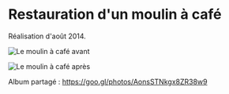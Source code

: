 # Restauration d'un moulin à café

Réalisation d'août 2014.

![Le moulin à café avant](https://lh3.googleusercontent.com/3WmUx0LeAzWBstcEN4oUZ20K_9clXXr4AiftINwRQH80cu2a2bwIXTlSQ4eujLyjl-LBuL9Lhwjzjq9pchWKZal2K2UJwKRdZeDoQ-hkK_vVexT9rQs2WthMAuog23xJtYObJO_Jmrcq-lEFBXNNA0sW_aUy6yWDQr78XRb9_OQ9pDNo0qVgw5XO6NyNr1_5OYZ5BxvNxE5szQr2u5Q3mStiIAi-hjW1Cjos_dFKOKHkxNjfPVZeieSTs_9wVGKAzfk5b-WAwaZbsufHi6IVETwonNSRtHuROcES_LYvC3mHL9WPBYu1-rjME1zm_-T6JHjIJVZLnoXMLUZBnepUV3Cp3477XCQXOLmbZQz98Cfa1WBIrw3cL31xauT-2W6zCCwaP-HRrqYXBrkf-u13k7WnjvIOTlgOnc4Qy_zr37dGMDJOD7PN16T--S0ioRBwRDa7hJZU2H1ZCIN8jFT7_AY5BZknqGLRcnXPshrAnT6-HBZTkc0weJa-0ckg7j7lInCra6MEYo7ogGJIjaE60vLYGh1g8Tbq7SulMoSNxUG8l9MfhApt43eVas1B9icxC8rEIsZqkXSF0bYAoNAwA5OFyh0IT_HTdNwgEVC2xtXgi7W2tpNVSn3Pgs7ryiO4IgLMT_k1I9JQcFv_3gy67yw1g_hSiHDFJI7Y0HbAqw=w931-h698-no)

![Le moulin à café après](https://lh3.googleusercontent.com/rNS3UgB0yF4IC9KeD_w8Y-Js69OSiV--H7jQix8GnZRXBuRsRypouWc-RZD9MFb27b0bB5WrXTIp0MtifTlnHj4x6QzLflJgslb1N-f4X-loh7o9y8l2-c15EWg8hwI85xhG0gRZXf3T0E_m57h4qP7gjMo-6k-vhZ3V3btwxAwC8QWx7tzWYeU_eg9wR_rf9mEPCQhEVpSwezT6sLwy6BVXjTOj9oRCntrz0kcsOmv0XB7qCxDMwxQh_iocbq-fqK3KZ8ovDA-bLOj9boOM06VAEZU2YXPHmzDKzrj4h-k_BiKXTMsOM8461SzauiGUHHWxrVsuivXSZXOrIqX5iTq8qFwmBe9fv2LywLQzHflzypk6yUKSfo_XqJZL6VPkJJ5jFSi6264pxZdHksGRH_1xP8ITl7otrIWmaPUCcCb3gAyIfP0NpB2qf-OVtRgP4WWtQl21R1rqeQjAcgGP2rOry0-zMTnn2ayvU8WcQvO4DkfsYRPUQtTaa1uI0CdMkIZm9bbwg9VZFbFAKCDtnGiPptxyapW23seeu7h6QTzbYXvlk1TjUCRupuBirBHIrLhAr9YGlmaaARs__KX8pNSe8IPRIMD45uF6v-A0Znh_8gx9=w931-h698-no)

Album partagé : https://goo.gl/photos/AonsSTNkgx8ZR38w9
